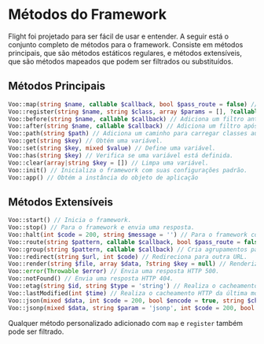 # Métodos do Framework

Flight foi projetado para ser fácil de usar e entender. A seguir está o conjunto completo de métodos para o framework. Consiste em métodos principais, que são métodos estáticos regulares, e métodos extensíveis, que são métodos mapeados que podem ser filtrados ou substituídos.

## Métodos Principais

```php
Voo::map(string $name, callable $callback, bool $pass_route = false) // Cria um método personalizado do framework.
Voo::register(string $name, string $class, array $params = [], ?callable $callback = null) // Registra uma classe em um método do framework.
Voo::before(string $name, callable $callback) // Adiciona um filtro antes de um método do framework.
Voo::after(string $name, callable $callback) // Adiciona um filtro após um método do framework.
Voo::path(string $path) // Adiciona um caminho para carregar classes automaticamente.
Voo::get(string $key) // Obtém uma variável.
Voo::set(string $key, mixed $value) // Define uma variável.
Voo::has(string $key) // Verifica se uma variável está definida.
Voo::clear(array|string $key = []) // Limpa uma variável.
Voo::init() // Inicializa o framework com suas configurações padrão.
Voo::app() // Obtém a instância do objeto de aplicação
```

## Métodos Extensíveis

```php
Voo::start() // Inicia o framework.
Voo::stop() // Para o framework e envia uma resposta.
Voo::halt(int $code = 200, string $message = '') // Para o framework com um código de status e mensagem opcional.
Voo::route(string $pattern, callable $callback, bool $pass_route = false) // Mapeia um padrão de URL para um retorno de chamada.
Voo::group(string $pattern, callable $callback) // Cria agrupamentos para URLs, o padrão deve ser uma string.
Voo::redirect(string $url, int $code) // Redireciona para outra URL.
Voo::render(string $file, array $data, ?string $key = null) // Renderiza um arquivo de modelo.
Voo::error(Throwable $error) // Envia uma resposta HTTP 500.
Voo::notFound() // Envia uma resposta HTTP 404.
Voo::etag(string $id, string $type = 'string') // Realiza o cacheamento HTTP ETag.
Voo::lastModified(int $time) // Realiza o cacheamento HTTP da última modificação.
Voo::json(mixed $data, int $code = 200, bool $encode = true, string $charset = 'utf8', int $option) // Envia uma resposta JSON.
Voo::jsonp(mixed $data, string $param = 'jsonp', int $code = 200, bool $encode = true, string $charset = 'utf8', int $option) // Envia uma resposta JSONP.
```

Qualquer método personalizado adicionado com `map` e `register` também pode ser filtrado.